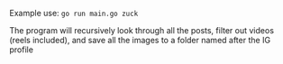 Example use: `go run main.go zuck`

The program will recursively look through all the posts, filter out videos (reels included), and save all the images to a folder named after the IG profile
